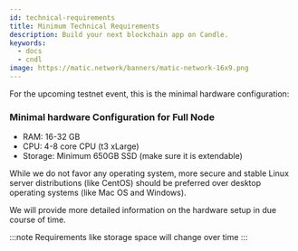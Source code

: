 ```yaml
---
id: technical-requirements
title: Minimum Technical Requirements
description: Build your next blockchain app on Candle.
keywords:
  - docs
  - cndl
image: https://matic.network/banners/matic-network-16x9.png 
---
```


For the upcoming testnet event, this is the minimal hardware configuration:

### Minimal hardware Configuration for Full Node
- RAM: 16-32 GB
- CPU: 4-8 core CPU (t3 xLarge)
- Storage: Minimum 650GB SSD (make sure it is extendable) 

While we do not favor any operating system, more secure and stable Linux server distributions (like CentOS) should be preferred over desktop operating systems (like Mac OS and Windows).

We will provide more detailed information on the hardware setup in due course of time.

:::note
Requirements like storage space will change over time
:::
